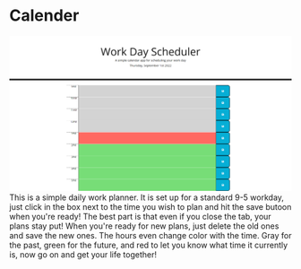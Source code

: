 # Calender
![](assets/photo-for-readme/screencapture-file-C-Users-Jed-Documents-GitHub-calender-index-html-2022-09-01-18_04_30.png)
This is a simple daily work planner. It is set up for a standard 9-5 workday, just click in the box next to the time you wish to plan and hit the save butoon when you're ready!
The best part is that even if you close the tab, your plans stay put! When you're ready for new plans, just delete the old ones and save the new ones. The hours even change color with the time.
Gray for the past, green for the future, and red to let you know what time it currently is, now go on and get your life together!